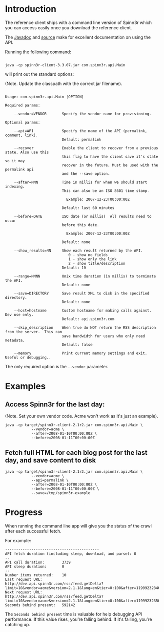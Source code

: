 # Introduction #

The reference client ships with a command line version of Spinn3r which you can access easily once you download the reference client.

The [Javadoc](http://spinn3r-client.googlecode.com/svn/trunk/javadoc/com/spinn3r/api/Main.html) and [source](http://code.google.com/p/spinn3r-client/source/browse/trunk/src/java/com/spinn3r/api/Main.java) make for excellent documentation on using the API.

Running the following command:

```

java -cp spinn3r-client-3.3.07.jar com.spinn3r.api.Main

```

will print out the standard options:

(Note. Update the classpath with the correct jar filename).

```

Usage: com.spinn3r.api.Main [OPTION]

Required params:

    --vendor=VENDOR       Specify the vendor name for provisioning.

Optional params:

    --api=API             Specify the name of the API (permalink, comment, link).
                          Default: permalink

    --recover             Enable the client to recover from a previous state. Also use this 
                          this flag to have the client save it's state so it may 
                          recover in the future. Must be used with the permalink api 
                          and the --save option.

    --after=NNN           Time in millis for when we should start indexing.
                          This can also be an ISO 8601 time stamp.  

                            Example: 2007-12-23T00:00:00Z

                          Default: last 60 minutes

    --before=DATE         ISO date (or millis)  All results need to occur
                          before this date.

                            Example: 2007-12-23T00:00:00Z

                          Default: none

    --show_results=NN     Show each result returned by the API.
                             0 - show no fields
                             1 - show only the link
                             2 - show title/description
                          Default: 10

    --range=NNNN          Unix time duration (in millis) to terminate the API.
                          Default: none

    --save=DIRECTORY      Save result XML to disk in the specified directory.
                          Default: none

    --host=hostname       Custom hostname for making calls against. Dev use only.
                          Default: api.spinn3r.com

    --skip_description    When true do NOT return the RSS description from the server.  This can
                          save bandwidth for users who only need metadata.
                          Default: false

    --memory              Print current memory settings and exit.  Useful or debugging..

```

The only required option is the `--vendor` parameter.

# Examples #

## Access Spinn3r for the last day: ##

(Note. Set your own vendor code.  Acme won't work as it's just an example).

```
java -cp target/spinn3r-client-2.1r2.jar com.spinn3r.api.Main \
            --vendor=acme \
            --after=2008-01-10T00:00:00Z \
            --before=2008-01-11T00:00:00Z 
```

## Fetch full HTML for each blog post for the last day, and save content to disk ##

```
java -cp target/spinn3r-client-2.1r2.jar com.spinn3r.api.Main \
            --vendor=acme \
            --api=permalink \
            --after=2008-01-10T00:00:00Z \
            --before=2008-01-11T00:00:00Z \
            --save=/tmp/spinn3r-example
```

# Progress #

When running the command line app will give you the status of the crawl after each successful fetch.

For example:

```
-------------------------------------------
API fetch duration (including sleep, download, and parse): 0
--
API call duration:        3739
API sleep duration:       0
--
Number items returned:    10
Last request URL:         http://dev.api.spinn3r.com/rss/feed.getDelta?limit=10&vendor=acme&version=2.1.1&lang=en&tier=0:100&after=1199923234034101538
Next request URL:         http://dev.api.spinn3r.com/rss/feed.getDelta?limit=10&vendor=acme&version=2.1.1&lang=en&tier=0:100&after=1199923235034101610
Seconds behind present:   592142
```

The `Seconds behind present` time is valuable for help debugging API performance.  If this value rises, you're falling behind.  If it's falling, you're catching up.